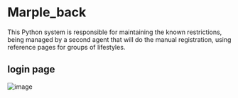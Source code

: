 # Marple_back


This Python system is responsible for maintaining the known restrictions, being managed by a second agent that will do the manual registration, using reference pages for groups of lifestyles.

## login page
![image](https://user-images.githubusercontent.com/13802848/230678301-a46169cd-755e-4281-9e64-bda6868a62bc.png)
